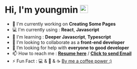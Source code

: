 # Hi, I'm youngmin <img src="https://media.giphy.com/media/hvRJCLFzcasrR4ia7z/giphy.gif" width="25px">

- 💪 I'm currently working on **Creating Some Pages**
- 💻 I'm currently using : **React**, **Javascript**
- 🌱 I'm learning : **Deeper Javascript**, **Typescript**
- 👯 I'm looking to collaborate as a **front-end developer**
- 🤔 I’m looking for help with **everyone to good developer**
- 📫 How to reach me : **[Resume here](https://www.notion.so/a5318dc83cf7495cab136272b451ed6b)** / **[Click to send Email](https://youngminieo1005@gmail.com)** 
- ⚡️ Fun Fact : 💻 & 🎼 & ☕ [By me a coffee power :)](https://www.buymeacoffee.com/youngminss)  



<!-- ![Anurag's GitHub stats](https://github-readme-stats.vercel.app/api?username=youngminss&hide=stars&show_icons=true&theme=midnight-purple ) <br />
[![Top Langs](https://github-readme-stats.vercel.app/api/top-langs/?username=youngminss&layout=compact&theme=midnight-purple )](https://github.com/youngminss)
 -->
